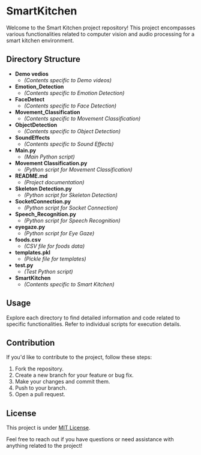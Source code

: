 # SmartKitchen

Welcome to the Smart Kitchen project repository! This project encompasses various functionalities related to computer vision and audio processing for a smart kitchen environment.

## Directory Structure

- **Demo vedios**
  - *(Contents specific to Demo videos)*
- **Emotion_Detection**
  - *(Contents specific to Emotion Detection)*
- **FaceDetect**
  - *(Contents specific to Face Detection)*
- **Movement_Classification**
  - *(Contents specific to Movement Classification)*
- **ObjectDetection**
  - *(Contents specific to Object Detection)*
- **SoundEffects**
  - *(Contents specific to Sound Effects)*
- **Main.py**
  - *(Main Python script)*
- **Movement Classification.py**
  - *(Python script for Movement Classification)*
- **README.md**
  - *(Project documentation)*
- **Skeleton Detection.py**
  - *(Python script for Skeleton Detection)*
- **SocketConnection.py**
  - *(Python script for Socket Connection)*
- **Speech_Recognition.py**
  - *(Python script for Speech Recognition)*
- **eyegaze.py**
  - *(Python script for Eye Gaze)*
- **foods.csv**
  - *(CSV file for foods data)*
- **templates.pkl**
  - *(Pickle file for templates)*
- **test.py**
  - *(Test Python script)*
- **SmartKitchen**
  - *(Contents specific to Smart Kitchen)*

## Usage

Explore each directory to find detailed information and code related to specific functionalities. Refer to individual scripts for execution details.

## Contribution

If you'd like to contribute to the project, follow these steps:
1. Fork the repository.
2. Create a new branch for your feature or bug fix.
3. Make your changes and commit them.
4. Push to your branch.
5. Open a pull request.

## License

This project is under [MIT License](LICENSE).

Feel free to reach out if you have questions or need assistance with anything related to the project!
